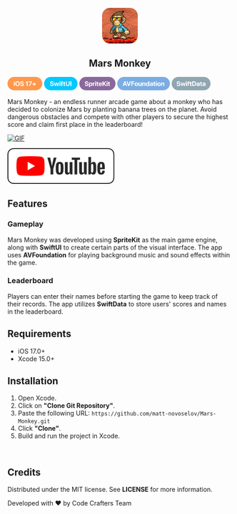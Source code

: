 <p align="center">
  <img src="https://github.com/matt-novoselov/Mars-Monkey/blob/139cbc5ca809a078b0f55a24660d4bde80379225/MarsMonkeyIconRounded.png" alt="Logo" width="80" height="80">
  <h2 align="center">
    Mars Monkey
  </h2>
</p>

<img src="https://github.com/matt-novoselov/matt-novoselov/blob/fa4553c1e2ba92cb77bf1d11d272d0c1ad5de138/Files/ios17.svg" alt="SwiftUI" style="height: 30px"> <img src="https://github.com/matt-novoselov/matt-novoselov/blob/fa4553c1e2ba92cb77bf1d11d272d0c1ad5de138/Files/SwiftUI.svg" style="height: 30px"> <img src="https://github.com/matt-novoselov/matt-novoselov/blob/fa4553c1e2ba92cb77bf1d11d272d0c1ad5de138/Files/SpriteKit.svg" alt="SwiftUI" style="height: 30px"> <img src="https://github.com/matt-novoselov/matt-novoselov/blob/fa4553c1e2ba92cb77bf1d11d272d0c1ad5de138/Files/AVFoundation.svg" alt="SwiftUI" style="height: 30px"> <img src="https://github.com/matt-novoselov/matt-novoselov/blob/fa4553c1e2ba92cb77bf1d11d272d0c1ad5de138/Files/SwiftData.svg" alt="SwiftUI" style="height: 30px">

Mars Monkey - an endless runner arcade game about a monkey who has decided to colonize Mars by planting banana trees on the planet. Avoid dangerous obstacles and compete with other players to secure the highest score and claim first place in the leaderboard!

<a href="https://youtu.be/SX-dCDzpXVU" target="_blank">
  <img src="https://github.com/matt-novoselov/Mars-Monkey/assets/59065228/6e0b57af-73fc-4289-a273-eeddfe7a5140" alt="GIF">
</a>

[![](https://github.com/matt-novoselov/matt-novoselov/blob/34555effedede5dd5aa24ae675218d989e976cf6/Files/YouTube_Badge.svg)](https://youtu.be/SX-dCDzpXVU)

## Features

### Gameplay
Mars Monkey was developed using **SpriteKit** as the main game engine, along with **SwiftUI** to create certain parts of the visual interface. The app uses **AVFoundation** for playing background music and sound effects within the game.

### Leaderboard
Players can enter their names before starting the game to keep track of their records. The app utilizes **SwiftData** to store users' scores and names in the leaderboard.


## Requirements
- iOS 17.0+
- Xcode 15.0+

## Installation
1. Open Xcode.
2. Click on **"Clone Git Repository"**.
3. Paste the following URL: `https://github.com/matt-novoselov/Mars-Monkey.git`
4. Click **"Clone"**.
5. Build and run the project in Xcode.

<br>

## Credits
Distributed under the MIT license. See **LICENSE** for more information.

Developed with ❤️ by Code Crafters Team
